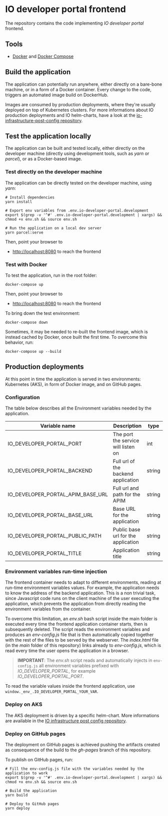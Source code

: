 # IO developer portal frontend

The repository contains the code implementing *IO developer portal* frontend.

## Tools

* [Docker](https://www.docker.com/) and [Docker Compose](https://github.com/docker/compose)

## Build the application

The application can potentially run anywhere, either directly on a bare-bone machine, or in a form of a Docker container. Every change to the code, triggers an automated image build on DockerHub.

Images are consumed by production deployments, where they're usually deployed on top of Kubernetes clusters. For more informations about IO production deployments and IO helm-charts, have a look at the [io-infrastructure-post-config repository](https://github.com/teamdigitale/io-infrastructure-post-config).

## Test the application locally

The application can be built and tested locally, either directly on the developer machine (directly using development tools, such as *yarn* or *parcel*), or as a Docker-based image.

### Test directly on the developer machine

The application can be directly tested on the developer machine, using *yarn*:

```shell
# Install dependencies
yarn install

# Export env variables from .env.io-developer-portal.development
export $(grep -v '^#' .env.io-developer-portal.development | xargs) && chmod +x env.sh && source env.sh

# Run the application on a local dev server
yarn parcel:serve
```

Then, point your browser to

* [http://localhost:8080](http://localhost:8080) to reach the frontend

### Test with Docker

To test the application, run in the root folder:

```shell
docker-compose up
```

Then, point your browser to

* [http://localhost:8080](http://localhost:8080) to reach the frontend

To bring down the test environment:

```shell
docker-compose down
```

Sometimes, it may be needed to re-built the frontend image, which is instead cached by Docker, once built the first time. To overcome this behavior, run:

```shell
docker-compose up --build
```

## Production deployments

At this point in time the application is served in two environments: Kubernetes (AKS), in form of Docker image, and on GitHub pages.

### Configuration

The table below describes all the Environment variables needed by the application.

| Variable name | Description | type |
|----------------|-------------|------|
|IO\_DEVELOPER\_PORTAL\_PORT| The port the service will listen on |int|
|IO\_DEVELOPER\_PORTAL\_BACKEND| Full url of the backend application |string|
|IO\_DEVELOPER\_PORTAL\_APIM\_BASE_URL| Full url and path for the APIM|string|
|IO\_DEVELOPER\_PORTAL\_BASE\_URL| Base URL for the application|string|
|IO\_DEVELOPER\_PORTAL\_PUBLIC\_PATH| Public base url for the application|string|
|IO\_DEVELOPER\_PORTAL\_TITLE| Application title |string|

### Environment variables run-time injection

The frontend container needs to adapt to different environments, reading at run-time environment variables values. For example, the application needs to know the address of the backend application. This is a non trivial task, since Javascript code runs on the client machine of the user executing the application, which prevents the application from directly reading the environment variables from the container.

To overcome this limitation, an *env.sh* bash script inside the main folder is executed every time the frontend application container starts, then is subsequently deleted. The script reads the environment variables and produces an *env-config.js* file that is then automatically copied together with the rest of the files to be served by the webserver. The *index.html* file (in the *main* folder of this repository) links already to *env-config.js*, which is read every time the user opens the application in a browser.

>**IMPORTANT**: The *env.sh* script reads and automatically injects in `env-config.js` all environment variables prefixed with *IO_DEVELOPER_PORTAL*, for example *IO_DEVELOPER_PORTAL_PORT*.

To read the variable values inside the frontend application, use `window._env_.IO_DEVELOPER_PORTAL_YOUR_VAR`.

### Deploy on AKS

The AKS deployment is driven by a specific helm-chart. More informations are available in the [IO infrastructure post config repository](https://github.com/teamdigitale/io-infrastructure-post-config).

### Deploy on GitHub pages

The deployment on GitHub pages is achieved pushing the artifacts created as consequence of the build to the *gh-pages* branch of this repository.

To publish on GitHub pages, run:

```shell
# Fill the env-config.js file with the variables needed by the application to work
export $(grep -v '^#' .env.io-developer-portal.development | xargs) && chmod +x env.sh && source env.sh

# Build the application
yarn build

# Deploy to GitHub pages
yarn deploy
```
